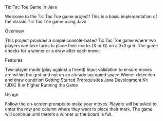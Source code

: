 Tic Tac Toe Game in Java

Welcome to the Tic Tac Toe game project! This is a basic implementation of the classic Tic Tac Toe game using Java.

Overview

This project provides a simple console-based Tic Tac Toe game where two players can take turns to place their marks (X or O) on a 3x3 grid. The game checks for a winner or a draw after each move.

Features

Two-player mode (play against a friend)
Input validation to ensure moves are within the grid and not on an already occupied space
Winner detection and draw condition
Getting Started
Prerequisites
Java Development Kit (JDK) 8 or higher
Running the Game

Usage

Follow the on-screen prompts to make your moves. Players will be asked to enter the row and column where they want to place their mark. The game will continue until there's a winner or the board is full.
